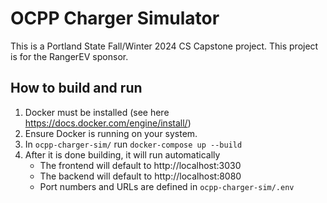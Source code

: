# OCPP Charger Simulator
This is a Portland State Fall/Winter 2024 CS Capstone project.
This project is for the RangerEV sponsor.

## How to build and run
1. Docker must be installed (see here https://docs.docker.com/engine/install/)
2. Ensure Docker is running on your system.
3. In `ocpp-charger-sim/` run `docker-compose up --build`
4. After it is done building, it will run automatically 
   * The frontend will default to http://localhost:3030
   * The backend will default to  http://localhost:8080
   * Port numbers and URLs are defined in `ocpp-charger-sim/.env`

